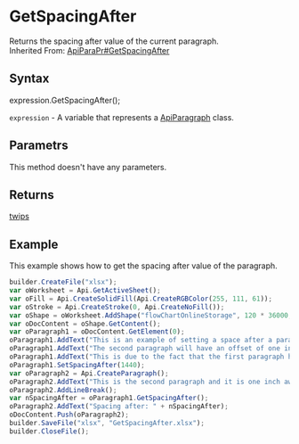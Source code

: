 # GetSpacingAfter

Returns the spacing after value of the current paragraph.<br>Inherited From: [ApiParaPr#GetSpacingAfter](../../ApiParaPr/Methods/GetSpacingAfter.md)

## Syntax

expression.GetSpacingAfter();

`expression` - A variable that represents a [ApiParagraph](../ApiParagraph.md) class.

## Parametrs

This method doesn't have any parameters.

## Returns

[twips](../../../Enumerations/twips.md) 

## Example

This example shows how to get the spacing after value of the paragraph.

```javascript
builder.CreateFile("xlsx");
var oWorksheet = Api.GetActiveSheet();
var oFill = Api.CreateSolidFill(Api.CreateRGBColor(255, 111, 61));
var oStroke = Api.CreateStroke(0, Api.CreateNoFill());
var oShape = oWorksheet.AddShape("flowChartOnlineStorage", 120 * 36000, 70 * 36000, oFill, oStroke, 0, 2 * 36000, 0, 3 * 36000);
var oDocContent = oShape.GetContent();
var oParagraph1 = oDocContent.GetElement(0);
oParagraph1.AddText("This is an example of setting a space after a paragraph. ");
oParagraph1.AddText("The second paragraph will have an offset of one inch from the top. ");
oParagraph1.AddText("This is due to the fact that the first paragraph has this offset enabled.");
oParagraph1.SetSpacingAfter(1440);
var oParagraph2 = Api.CreateParagraph();
oParagraph2.AddText("This is the second paragraph and it is one inch away from the first paragraph.");
oParagraph2.AddLineBreak();
var nSpacingAfter = oParagraph1.GetSpacingAfter();
oParagraph2.AddText("Spacing after: " + nSpacingAfter);
oDocContent.Push(oParagraph2);
builder.SaveFile("xlsx", "GetSpacingAfter.xlsx");
builder.CloseFile();
```